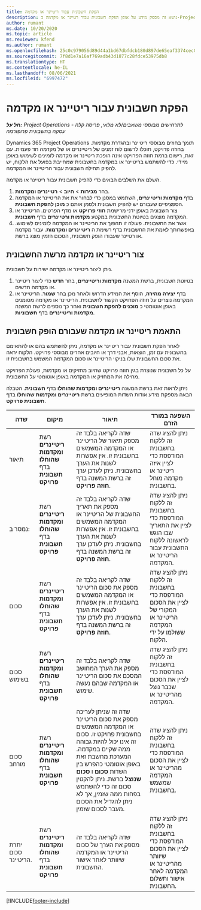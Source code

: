 ```yaml
---
title: הפקת חשבונית עבור ריטיינר או מקדמה
description: נושא זה מספק מידע על אופן הפקת חשבונית עבור רטיינר או מקדמה ב-Project Operations.
author: rumant
ms.date: 10/20/2020
ms.topic: article
ms.reviewer: kfend
ms.author: rumant
ms.openlocfilehash: 25c0c979056d89d44a1bd67dbfdcb180d897de65eaf3374cec0a2dc73c4e3568
ms.sourcegitcommit: 7f8d1e7a16af769adb43d1877c28fdce53975db8
ms.translationtype: HT
ms.contentlocale: he-IL
ms.lasthandoff: 08/06/2021
ms.locfileid: "6997472"
---
```

# <a name="invoice-a-retainer-or-an-advance"></a>הפקת חשבונית עבור ריטיינר או מקדמה

_**חל על:** Project Operations לתרחישים מבוססי משאבים/לא מלאי, פריסה קלה - עסקה בחשבונית פרופורמה_

Dynamics 365 Project Operations תומך בחוזים מבוססי ריטיינר ובהגדרת מקדמות. בחוזה פרויקט, תוכלו לרשום לוח זמנים של ריטיינרים או של מקדמה חד פעמית. עם זאת, רישום ברמת חוזה הפרויקט אינה הופכת ריטיינר או מקדמה לזמינים לשימוש באופן מיידי. כדי להשתמש בריטיינר או במקדמה בחשבונית שמחייבת בפועל את הלקוח, יש להפיק תחילה חשבונית עבור הריטיינר או המקדמה.

השלם את השלבים הבאים כדי להפיק חשבונית עבור ריטיינר או מקדמה.

1. בחר **מכירות** > **חיוב** > **רטיינרים ומקדמות**. 
2. בדף **מקדמות וריטיינרים**, השתמש במסנן כדי לבחור את את הריטיינר או המקדמה הספציפיים שעבורם יש להפיק חשבונית ולסמן אותם כ **מוכן להפקת חשבונית**.
3. צור חשבונית באופן ידני מרישמת **חוזי פרויקט** או מדף הפרטים. הריטיינר או המקדמה מוצגים בטיוטת החשבונית במקטע **מקדמות ורטיינרים**  בדף **חשבונית**.
4. אשר את החשבונית. פעולה זו תהפוך את הריטיינר או המקדמה לזמינים לשימוש. באפשרותך לאמת את החשבונית בדף רשימת ה **ריטיינרים ומקדמות**. עבור מקדמה או רטיינר שעבורו הופק חשבונית, הסכום הזמין מוצג ברשת.

## <a name="create-a-retainer-or-advance-from-the-invoice-grid"></a>צור ריטיינר או מקדמה מרשת החשבונית

ניתן ליצור ריטיינר או מקדמה ישירות על חשבונית.

1. בטיוטת חשבונית, ברשת המשנה **מקדמות וריטיינרים**, בחר **חדש** כדי ליצור ריטיינר או מקדמה חדשים. 
2. בדף **יצירה מהירה**, הוסף את המידע הדרוש ולאחר מכן בחר **שמור**. הריטיינר או המקדמה נוצרים על חוזה הפרויקט הקשור לחשבונית. הריטיינר או מקדמה מסומנים באופן אוטומטי כ **מוכנים להפקת חשבונית** ואחר כך נוספים לרשת המשנה **מקדמות וריטיינרים** בדף **חשבוניות**.

## <a name="reconcile-an-invoiced-retainer-or-advance"></a>התאמת ריטיינר או מקדמה שעבורם הופק חשבונית

לאחר הפקת חשבונית עבור ריטיינר או מקדמה, ניתן להשתמש בהם או להתאימם בחשבונית עם זמן, הוצאות, אבני דרך או חיובים אחרים מבוססי פרויקט. הלקוח יראה את סכום החשבונית שלו בניקוי הריטיינר או סכום המקדמה המשמש בחשבונית זו.

על כל חשבונית שנוצרת בגין חוזה פרויקט שחיוב מחזיקים או מקדמות, פעולת הפרויקט מחילה את המחזיק או המקדמה באופן אוטומטי על החשבונית.

ניתן לראות זאת ברשת המשנה **ריטיינרים ומקדמות שהוחלו** בדף **חשבונית**. הטבלה הבאה מספקת מידע אודות השדות המופיעים ברשת **ריטיינרים ומקדמות שהוחלו** בדף **חשבונית פרויקט**.

| שדה | מיקום | תיאור | השפעה במורד הזרם |
| --- | --- | --- | --- |
| תיאור | רשת **ריטיינרים ומקדמות שהוחלו** בדף **חשבונית פרויקט** |שדה לקריאה בלבד זה מספק תיאור של הריטיינר או המקדמה המשמשים בחשבונית זו. אין אפשרות לשנות את הערך בחשבונית. ניתן לעדכן ערך זה ברשת המשנה בדף **חוזה פרויקט**. | ניתן להציג שדה זה ללקוח בחשבונית המודפסת כדי לציין איזה ריטיינר או מקדמה מוחל בחשבונית. |
| נמסר ב: | רשת **ריטיינרים ומקדמות שהוחלו** בדף **חשבונית פרויקט**  | שדה לקריאה בלבד זה מספק את תאריך החשבונית של הריטיינר או המקדמה המשמשים בחשבונית זו. אין אפשרות לשנות את הערך בחשבונית. ניתן לעדכן ערך זה ברשת המשנה בדף **חוזה פרויקט**. | ניתן להציג שדה זה ללקוח בחשבונית המודפסת כדי לציין את התאריך שבו הוגש לראשונה ללקוח החשבונית עבור הריטיינר או המקדמה. |
| סכום | רשת **ריטיינרים ומקדמות שהוחלו** בדף **חשבונית פרויקט**  | שדה לקריאה בלבד זה מספק את סכום הריטיינר או המקדמה המשמשים בחשבונית זו. אין אפשרות לשנות את הערך בחשבונית. ניתן לעדכן ערך זה ברשת המשנה בדף **חוזה פרויקט**. | ניתן להציג שדה זה ללקוח בחשבונית המודפסת כדי לציין את הסכום המקורי של הריטיינר או המקדמה ששולמו על ידי הלקוח. |
| סכום בשימוש | רשת **ריטיינרים ומקדמות שהוחלו** בדף **חשבונית פרויקט**  | שדה לקריאה בלבד זה מספק את הערך המחושב המסכם את סכום הריטיינר או המקדמה שבהם נעשה שימוש. | ניתן להציג שדה זה ללקוח בחשבונית המודפסת כדי לציין את הסכום שכבר נוצל מהריטיינר או המקדמה. |
| סכום מורחב | רשת **ריטיינרים ומקדמות שהוחלו** בדף **חשבונית פרויקט**  | שדה זה שניתן לעריכה מספק את סכום הריטיינר או המקדמה המשמשים בחשבונית פרויקט זו. סכום זה אינו יכול להיות גבוהה ממה שקיים במקדמה. המערכת מחשבת זאת באופן אוטומטי כהפרש בין השדות **סכום** ו **סכום שנוצל** ברשת. ניתן להקטין סכום זה כדי להשתמש בפחות ממה שזמין, אך לא ניתן להגדיל את הסכום מעבר לסכום שזמין. | ניתן להציג שדה זה ללקוח בחשבונית המודפסת כדי לציין את הסכום מהריטיינר או המקדמה שמשמש בחשבונית. |
| יתרת סכום הריטיינר. | רשת **ריטיינרים ומקדמות שהוחלו** בדף **חשבונית פרויקט**  | שדה לקריאה בלבד זה מספק את הערך של סכום הריטיינר או המקדמה שיוותר לאחר אישור החשבונית. | ניתן להציג שדה זה ללקוח בחשבונית המודפסת כדי לציין את הסכום שיוותר מהריטיינר או המקדמה לאחר אישור ותשלום החשבונית. |


[!INCLUDE[footer-include](../../includes/footer-banner.md)]